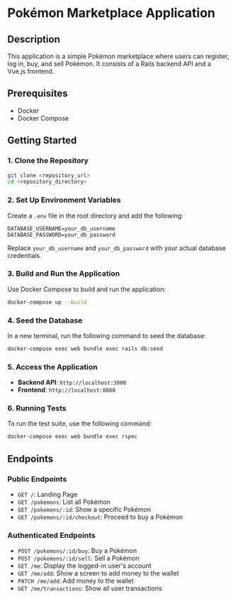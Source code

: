 
# Pokémon Marketplace Application

## Description

This application is a simple Pokémon marketplace where users can register, log in, buy, and sell Pokémon. It consists of a Rails backend API and a Vue.js frontend.

## Prerequisites

- Docker
- Docker Compose

## Getting Started

### 1. Clone the Repository

```bash
git clone <repository_url>
cd <repository_directory>
```

### 2. Set Up Environment Variables

Create a `.env` file in the root directory and add the following:

```dotenv
DATABASE_USERNAME=your_db_username
DATABASE_PASSWORD=your_db_password
```

Replace `your_db_username` and `your_db_password` with your actual database credentials.

### 3. Build and Run the Application

Use Docker Compose to build and run the application:

```bash
docker-compose up --build
```

### 4. Seed the Database

In a new terminal, run the following command to seed the database:

```bash
docker-compose exec web bundle exec rails db:seed
```

### 5. Access the Application

- **Backend API**: `http://localhost:3000`
- **Frontend**: `http://localhost:8080`

### 6. Running Tests

To run the test suite, use the following command:

```bash
docker-compose exec web bundle exec rspec
```

## Endpoints

### Public Endpoints

- `GET /`: Landing Page
- `GET /pokemons`: List all Pokémon
- `GET /pokemons/:id`: Show a specific Pokémon
- `GET /pokemons/:id/checkout`: Proceed to buy a Pokémon

### Authenticated Endpoints

- `POST /pokemons/:id/buy`: Buy a Pokémon
- `POST /pokemons/:id/sell`: Sell a Pokémon
- `GET /me`: Display the logged-in user's account
- `GET /me/add`: Show a screen to add money to the wallet
- `PATCH /me/add`: Add money to the wallet
- `GET /me/transactions`: Show all user transactions
